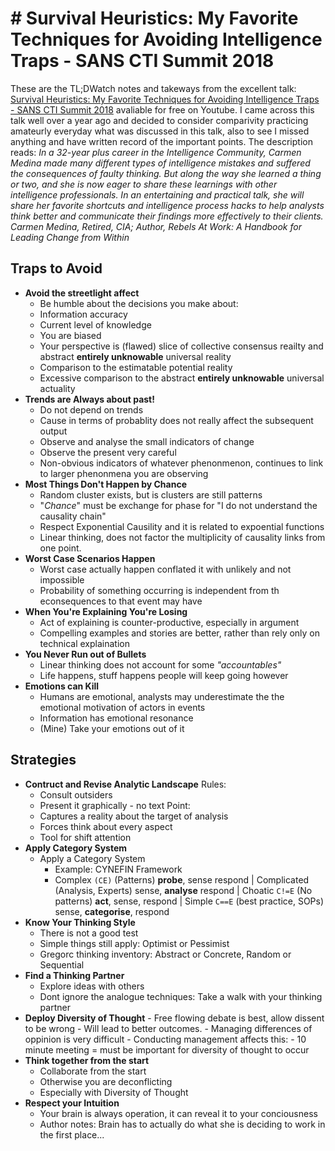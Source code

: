 # # Survival Heuristics: My Favorite Techniques for Avoiding Intelligence Traps - SANS CTI Summit 2018

These are the TL;DWatch notes and takeways from the excellent talk: [Survival Heuristics: My Favorite Techniques for Avoiding Intelligence Traps - SANS CTI Summit 2018](https://www.youtube.com/watch?v=kNv2PlqmsAc) avaliable for free on Youtube. I came across this talk well over a year ago and decided to consider comparivity practicing amateurly everyday what was discussed in this talk, also to see I missed anything and have written record of the important points. The description reads: *In a 32-year plus career in the Intelligence Community, Carmen Medina made many different types of intelligence mistakes and suffered the consequences of faulty thinking. But along the way she learned a thing or two, and she is now eager to share these learnings with other intelligence professionals. In an entertaining and practical talk, she will share her favorite shortcuts and intelligence process hacks to help analysts think better and communicate their findings more effectively to their clients. Carmen Medina, Retired, CIA; Author, Rebels At Work: A Handbook for Leading Change from Within*

## Traps to Avoid

- **Avoid the streetlight affect**
	- Be humble about the decisions you make about:
	- Information accuracy 
	- Current level of knowledge
	- You are biased
	- Your perspective is (flawed) slice of collective consensus reailty and abstract **entirely unknowable** universal reality
	- Comparison to the estimatable potential reality
	- Excessive comparison to the abstract **entirely unknowable** universal actuality 
- **Trends are Always about past!**
	- Do not depend on trends
	- Cause in terms of probablity does not really affect the subsequent output
	- Observe and analyse the small indicators of change
	- Observe the present very careful
	- Non-obvious indicators of whatever phenonmenon, continues to link to larger phenonmena you are observing  
- **Most Things Don't Happen by Chance**
	- Random cluster exists, but is clusters are still patterns
	- "*Chance*" must be exchange for phase for "I do not understand the causality chain"
	- Respect Exponential Causility and it is related to expoential functions
	- Linear thinking, does not factor the multiplicity of causality links from one point.
- **Worst Case Scenarios Happen**
	- Worst case actually happen conflated it with unlikely and not impossible
	- Probability of something occurring is independent from th econsequences to that event may have
- **When You're Explaining You're Losing**
	- Act of explaining is counter-productive, especially in argument 
	- Compelling examples and stories are better, rather than rely only on technical explaination
- **You Never Run out of Bullets**
	- Linear thinking does not account for some *"accountables"*
	- Life happens, stuff happens people will keep going however
- **Emotions can Kill**
	- Humans are emotional, analysts may underestimate the the emotional motivation of actors in events
	- Information has emotional resonance
	- (Mine) Take your emotions out of it

## Strategies

- **Contruct and Revise Analytic Landscape**
	Rules:
	- Consult outsiders
	- Present it graphically - no text
	Point:
	- Captures a reality about the target of analysis
	- Forces think about every aspect
	- Tool for shift attention
- **Apply Category System**
	- Apply a Category System
		- Example: CYNEFIN Framework
		- Complex `(CE)` (Patterns) **probe**, sense respond | Complicated (Analysis, Experts) sense, **analyse** respond | Choatic `C!=E` (No patterns) **act**, sense, respond | Simple `C==E` (best practice, SOPs) sense, **categorise**, respond
- **Know Your Thinking Style**
	- There is not a good test
	- Simple things still apply: Optimist or Pessimist
	- Gregorc thinking inventory: Abstract or Concrete, Random or Sequential
- **Find a Thinking Partner**
	- Explore ideas with others
	- Dont ignore the analogue techniques: Take a walk with your thinking partner
- **Deploy Diversity of Thought**
		- Free flowing debate is best, allow dissent to be wrong
			- Will lead to better outcomes.
		- Managing differences of oppinion is very difficult 
			- Conducting management affects this:
				- 10 minute meeting = must be important for diversity of thought to occur
- **Think together from the start**
	- Collaborate from the start 
	- Otherwise you are deconflicting 
	- Especially with Diversity of Thought
- **Respect your Intuition**
	- Your brain is always operation, it can reveal it to your conciousness
	- Author notes: Brain has to actually do what she is deciding to work in the first place... 
